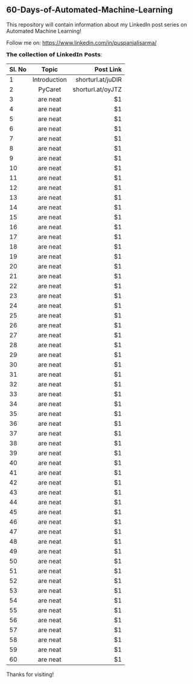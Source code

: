 ## 60-Days-of-Automated-Machine-Learning

This repository will contain information about my LinkedIn post series on Automated Machine Learning!


Follow me on: https://www.linkedin.com/in/puspanjalisarma/

𝗧𝗵𝗲 𝗰𝗼𝗹𝗹𝗲𝗰𝘁𝗶𝗼𝗻 𝗼𝗳 𝗟𝗶𝗻𝗸𝗲𝗱𝗜𝗻 𝗣𝗼𝘀𝘁𝘀: 

| Sl. No          | Topic         | Post Link         |
| ----------------|:-------------:| -----------------:|
| 1               | Introduction  | shorturl.at/juDIR |
| 2               | PyCaret       |  shorturl.at/oyJTZ|
| 3               | are neat      |    $1             |
| 4               | are neat      |    $1             |
| 5               | are neat      |    $1             |
| 6               | are neat      |    $1             |
| 7               | are neat      |    $1             |
| 8               | are neat      |    $1             |
| 9               | are neat      |    $1             |
| 10              | are neat      |    $1             |
| 11              | are neat      |    $1             |
| 12              | are neat      |    $1             |
| 13              | are neat      |    $1             |
| 14              | are neat      |    $1             |
| 15              | are neat      |    $1             |
| 16              | are neat      |    $1             |
| 17              | are neat      |    $1             |
| 18              | are neat      |    $1             |
| 19              | are neat      |    $1             |
| 20              | are neat      |    $1             |
| 21              | are neat      |    $1             |
| 22              | are neat      |    $1             |
| 23              | are neat      |    $1             |
| 24              | are neat      |    $1             |
| 25              | are neat      |    $1             |
| 26              | are neat      |    $1             |
| 27              | are neat      |    $1             |
| 28              | are neat      |    $1             |
| 29              | are neat      |    $1             |
| 30              | are neat      |    $1             |
| 31              | are neat      |    $1             |
| 32              | are neat      |    $1             |
| 33              | are neat      |    $1             |
| 34              | are neat      |    $1             |
| 35              | are neat      |    $1             |
| 36              | are neat      |    $1             |
| 37              | are neat      |    $1             |
| 38              | are neat      |    $1             |
| 39              | are neat      |    $1             |
| 40              | are neat      |    $1             |
| 41              | are neat      |    $1             |
| 42              | are neat      |    $1             |
| 43              | are neat      |    $1             |
| 44              | are neat      |    $1             |
| 45              | are neat      |    $1             |
| 46              | are neat      |    $1             |
| 47              | are neat      |    $1             |
| 48              | are neat      |    $1             |
| 49              | are neat      |    $1             |
| 50              | are neat      |    $1             |
| 51              | are neat      |    $1             |
| 52              | are neat      |    $1             |
| 53              | are neat      |    $1             |
| 54              | are neat      |    $1             |
| 55              | are neat      |    $1             |
| 56              | are neat      |    $1             |
| 57              | are neat      |    $1             |
| 58              | are neat      |    $1             |
| 59              | are neat      |    $1             |
| 60              | are neat      |    $1             |








Thanks for visiting!
